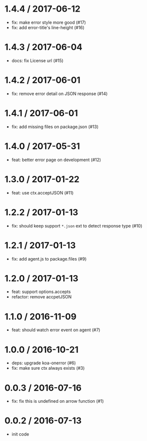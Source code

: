 
1.4.4 / 2017-06-12
==================

  * fix: make error style more good (#17)
  * fix: add error-title's line-height (#16)

1.4.3 / 2017-06-04
==================

  * docs: fix License url (#15)

1.4.2 / 2017-06-01
==================

  * fix: remove error detail on JSON response (#14)

1.4.1 / 2017-06-01
==================

  * fix: add missing files on package.json (#13)

1.4.0 / 2017-05-31
==================

  * feat: better error page on development (#12)

1.3.0 / 2017-01-22
==================

  * feat: use ctx.acceptJSON (#11)

1.2.2 / 2017-01-13
==================

  * fix: should keep support `*.json` ext to detect response type (#10)

1.2.1 / 2017-01-13
==================

  * fix: add agent.js to package.files (#9)

1.2.0 / 2017-01-13
==================

  * feat: support options.accepts
  * refactor: remove accpetJSON

1.1.0 / 2016-11-09
==================

  * feat: should watch error event on agent (#7)

1.0.0 / 2016-10-21
==================

  * deps: upgrade koa-onerror (#6)
  * fix: make sure ctx always exists (#3)

0.0.3 / 2016-07-16
==================

  * fix: fix this is undefined on arrow function (#1)

0.0.2 / 2016-07-13
==================
  * init code
